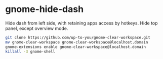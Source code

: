 # gnome-hide-dash
Hide dash from left side, with retaining apps access by hotkeys. Hide top panel, except overview mode.

```bash
git clone https://github.com/up-to-you/gnome-clear-workspace.git
mv gnome-clear-workspace gnome-clear-workspace@localhost.domain
gnome-extensions enable gnome-clear-workspace@localhost.domain
killall -3 gnome-shell
```
